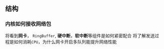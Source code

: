 ## 结构

### 内核如何接收网络包
将看到**网卡**， `RingBuffer`, **硬中断**，**软中断**等组件是如何紧密配合
将了解发送过程是如何消耗`CPU`，为什么网卡开启多队列能提升网络性能

## 